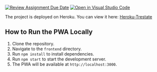 [![Review Assignment Due Date](https://classroom.github.com/assets/deadline-readme-button-24ddc0f5d75046c5622901739e7c5dd533143b0c8e959d652212380cedb1ea36.svg)](https://classroom.github.com/a/UfuEq6Ma)
[![Open in Visual Studio Code](https://classroom.github.com/assets/open-in-vscode-718a45dd9cf7e7f842a935f5ebbe5719a5e09af4491e668f4dbf3b35d5cca122.svg)](https://classroom.github.com/online_ide?assignment_repo_id=11909290&assignment_repo_type=AssignmentRepo)

The project is deployed on Heroku. You can view it here: [Heroku-Trestate](https://heroku-trestate-6c123361019f.herokuapp.com/)

## How to Run the PWA Locally
1. Clone the repository.
2. Navigate to the `frontend` directory.
3. Run `npm install` to install dependencies.
4. Run `npm start` to start the development server.
5. The PWA will be available at `http://localhost:3000`.